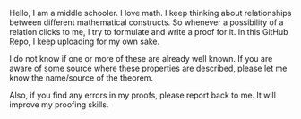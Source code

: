 

Hello, I am a middle schooler. I love math. I keep thinking about relationships between different mathematical constructs. So whenever a possibility of a relation clicks to me, I try to formulate and write a proof for it. In this GitHub Repo, I keep uploading for my own sake. 


I do not know if one or more of these are already well known. If you are aware of some source where these properties are described, please let me know the name/source of the theorem. 


Also, if you find any errors in my proofs, please report back to me. It will improve my proofing skills.
